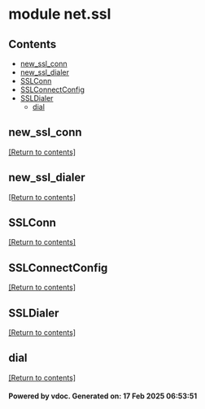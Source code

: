 # module net.ssl


## Contents
- [new_ssl_conn](#new_ssl_conn)
- [new_ssl_dialer](#new_ssl_dialer)
- [SSLConn](#SSLConn)
- [SSLConnectConfig](#SSLConnectConfig)
- [SSLDialer](#SSLDialer)
  - [dial](#dial)

## new_ssl_conn
[[Return to contents]](#Contents)

## new_ssl_dialer
[[Return to contents]](#Contents)

## SSLConn
[[Return to contents]](#Contents)

## SSLConnectConfig
[[Return to contents]](#Contents)

## SSLDialer
[[Return to contents]](#Contents)

## dial
[[Return to contents]](#Contents)

#### Powered by vdoc. Generated on: 17 Feb 2025 06:53:51
